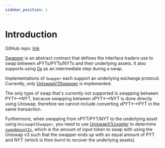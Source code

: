 ```yaml
---
sidebar_position: 1
---
```


# Introduction

GitHub repo: [link](https://github.com/timeless-fi/swapper)

[Swapper](./swapper) is an abstract contract that defines the interface traders use to swap between xPYTs/PYTs/NYTs and their underlying assets. It also supports using [0x](https://0x.org) as an intermediate step during a swap.

Implementations of `Swapper` each support an underlying exchange protocol. Currently, only [UniswapV3Swapper](https://github.com/timeless-fi/swapper/blob/main/src/uniswap-v3/UniswapV3Swapper.sol) is implemented.

The only type of swap that's currently not supported is swapping between PYT⟷NYT, because swapping between xPYT⟷NYT is done directly using Uniswap, therefore we cannot include converting xPYT⟷PYT in the same transaction.

Furthermore, when swapping from xPYT/PYT/NYT to the underlying asset using `UniswapV3Swapper`, you need to use [UniswapV3Juggler](./uniswapv3juggler) to determine [`swapAmountIn`](https://github.com/timeless-fi/swapper/blob/main/src/uniswap-v3/UniswapV3Swapper.sol#L279=), which is the amount of input token to swap with using the Uniswap v3 such that the swapper ends up with an equal amount of PYT and NYT (which is then burnt to recover the underlying assets).